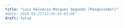 ```yaml
---
title: "Luiz Helvécio Marques Segundo (Pesquisador)"
#date: 2020-03-21T13:58:34-03:00
draft: false
---
```


